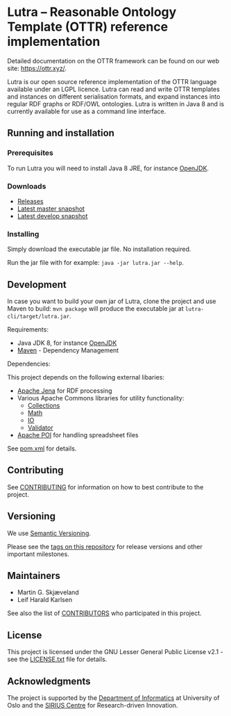 # Lutra – Reasonable Ontology Template (OTTR) reference implementation

Detailed documentation on the OTTR framework can be found on our web site: https://ottr.xyz/.

Lutra is our open source reference implementation of the OTTR language available under an LGPL licence. Lutra can read and write OTTR templates and instances on different serialisation formats, and expand instances into regular RDF graphs or RDF/OWL ontologies. Lutra is written in Java 8 and is currently available for use as a command line interface.


## Running and installation

### Prerequisites

To run Lutra you will need to install Java 8 JRE, for instance [OpenJDK][1].

### Downloads

* [Releases][2]
* [Latest master snapshot][3]
* [Latest develop snapshot][4]

### Installing

Simply download the executable jar file. No installation required.

Run the jar file with for example: `java -jar lutra.jar --help`.

## Development

In case you want to build your own jar of Lutra,
clone the project and use Maven to build: `mvn package` will produce the executable jar at `lutra-cli/target/lutra.jar`.

Requirements:

* Java JDK 8, for instance [OpenJDK][1]
* [Maven](https://maven.apache.org/) - Dependency Management

Dependencies:

This project depends on the following external libaries:

* [Apache Jena](https://jena.apache.org/) for RDF processing
* Various Apache Commons libraries for utility functionality:
  * [Collections](https://commons.apache.org/proper/commons-collections/)
  * [Math](http://commons.apache.org/proper/commons-math/)
  * [IO](https://commons.apache.org/proper/commons-io/)
  * [Validator](https://commons.apache.org/proper/commons-validator/)
* [Apache POI](https://poi.apache.org/) for handling spreadsheet files

See [pom.xml](pom.xml) for details.

## Contributing

See [CONTRIBUTING](CONTRIBUTING.md) for information on how to best contribute to the project.

## Versioning

We use [Semantic Versioning][8].

Please see the [tags on this repository][6] for release versions and other important milestones. 

## Maintainers

* Martin G. Skjæveland
* Leif Harald Karlsen

See also the list of [CONTRIBUTORS](CONTRIBUTORS.md) who participated in this project.

## License

This project is licensed under the GNU Lesser General Public License v2.1 - see the [LICENSE.txt](LICENSE.txt) file for details.

## Acknowledgments

The project is supported by the [Department of Informatics][9] at University of Oslo and the [SIRIUS Centre][10] for Research-driven Innovation.


[1]:https://openjdk.java.net/install/index.html
[2]:https://gitlab.com/ottr/lutra/lutra/releases
[3]:https://gitlab.com/ottr/lutra/lutra/builds/artifacts/master/raw/lutra.jar?job=snapshot
[4]:https://gitlab.com/ottr/lutra/lutra/builds/artifacts/develop/raw/lutra.jar?job=snapshot
[5]:https://docs.gitlab.com/ee/gitlab-basics/add-merge-request.html
[6]:https://gitlab.com/ottr/lutra/lutra/tags
[7]:https://gitlab.com/ottr/lutra/lutra/graphs/master
[8]:https://semver.org
[9]:https://www.ifi.uio.no
[10]:https://sirius-labs.no
